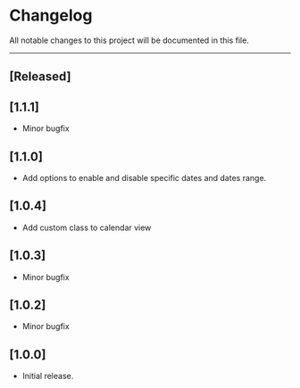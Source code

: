 # Changelog

All notable changes to this project will be documented in this file.

---

## [Released]

## [1.1.1]

- Minor bugfix

## [1.1.0]

- Add options to enable and disable specific dates and dates range.

## [1.0.4]

- Add custom class to calendar view
 
## [1.0.3]

- Minor bugfix

## [1.0.2]

- Minor bugfix

## [1.0.0]

- Initial release.
